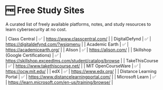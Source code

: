 # 🆓 Free Study Sites

A curated list of freely available platforms, notes, and study resources to learn cybersecurity at no cost.

| Class Central                        | ✅     | https://www.classcentral.com/                                       |
| DigitalDefynd                    | ✅     | https://digitaldefynd.com/?wsiqmenu                                |
| Academic Earth                   | ✅     | https://academicearth.org/                                        |
| Alison                               | ✅     | https://alison.com/                                              |
| Skillshop (Google Certifications)      | ✅     | https://skillshop.exceedlms.com/student/catalog/browse         |
| TakeThisCourse                        | ✅     | https://www.takethiscourse.net/                                       |
| MIT OpenCourseWare | ✅ | https://ocw.mit.edu/ |
| edX                              | ✅     | https://www.edx.org/                                          |
| Distance Learning Portal      | ✅     | https://www.distancelearningportal.com/                        |
| Microsoft Learn | ✅ | https://learn.microsoft.com/en-us/training/browse/ |
